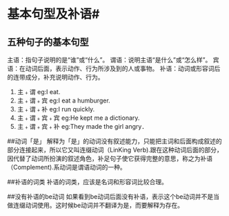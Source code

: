 # 基本句型及补语#
## 五种句子的基本句型
主语：指句子说明的是“谁”或“什么”。
谓语：说明主语“是什么”或“怎么样”。
宾语：在动词后面，表示动作、行为所涉及到的人或事物。
补语：动词或形容词后的连带成分，补充说明动作、行为。
1. 主﹢谓                         eg:I eat.
2. 主﹢谓﹢宾                     eg:I eat a humburger.
3. 主﹢谓﹢补                     eg:I run quickly.
4. 主﹢谓﹢宾﹢宾                 eg:He kept me a dictionary.
5. 主﹢谓﹢宾﹢补                 eg:They made the girl angry．

##动词「是」
  解释为「是」的动词没有叙述能力，只能把主词和后面构成叙述的部分连接起来，所以它又叫连缀动词（LinKing Verb).跟在这种动词后面的部分，因代替了动词所扮演的叙述角色，补足句子使它获得完整的意思，称之为补语（Complement).系动词是谓语动词的一种。

##补语的词类
  补语的词类，应该是名词和形容词比较合理。

##没有补语的be动词
  如果看到be动词后面没有补语，表示这个be动词并不是当做连缀动词使用。这时候be动词并不翻译为是，而要解释为存在。
